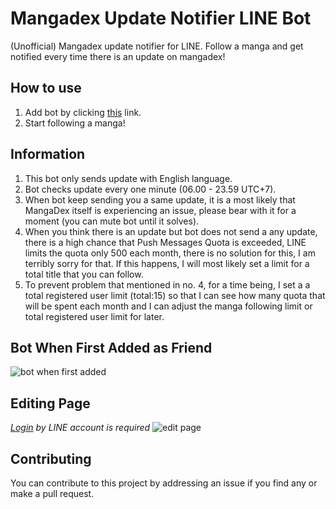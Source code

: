 # Mangadex Update Notifier LINE Bot

(Unofficial) Mangadex update notifier for LINE.
Follow a manga and get notified every time there is an update on mangadex!

## How to use
1. Add bot by clicking [this](https://line.me/R/ti/p/@228kmsfw) link.
2. Start following a manga!

## Information
1. This bot only sends update with English language.
2. Bot checks update every one minute (06.00 - 23.59 UTC+7).
3. When bot keep sending you a same update, it is a most likely that MangaDex itself is experiencing an issue, please bear with it for a moment (you can mute bot until it solves).
4. When you think there is an update but bot does not send a any update, there is a high chance that Push Messages Quota is exceeded, LINE limits the quota only 500 each month, there is no solution for this, I am terribly sorry for that. If this happens, I will most likely set a limit for a total title that you can follow.
5. To prevent problem that mentioned in no. 4, for a time being, I set a a total registered user limit (total:15) so that I can see how many quota that will be spent each month and I can adjust the manga following limit or total registered user limit for later.

## Bot When First Added as Friend
![bot when first added](https://image.prntscr.com/image/KuUeSqMDTX6pWchSy_8b0Q.png)

## Editing Page
*[Login](https://dex-line.glitch.me/dex) by LINE account is required*
![edit page](https://image.prntscr.com/image/q_BtSZhwRKm7P-NYRWbJCg.png)

## Contributing

You can contribute to this project by addressing an issue if you find any or make a pull request.
